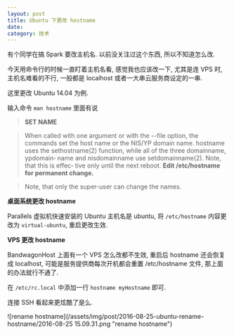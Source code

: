 ```yaml
---
layout: post
title: Ubuntu 下更改 hostname
date:
category: 技术
---
```

有个同学在搞 Spark 要改主机名. 以前没关注过这个东西, 所以不知道怎么改.

今天用命令行的时候一直盯着主机名看, 感觉我也应该改一下, 尤其是连 VPS 时, 主机名难看的不行, 一般都是 localhost 或者一大串云服务商设定的一串.

这里更改 Ubuntu 14.04 为例.

输入命令 `man hostname` 里面有说

> **SET NAME**

> When  called  with one argument or with the --file option, the commands       set the host name  or  the  NIS/YP  domain  name.   hostname  uses  the       sethostname(2)  function,  while all of the three domainname, ypdomain‐       name and nisdomainname use setdomainname(2).  Note, that this is effec‐       tive  only  until  the  next  reboot.  **Edit /etc/hostname for permanent       change.**

> Note, that only the super-user can change the names.

**桌面系统更改 hostname**

Parallels 虚拟机快速安装的 Ubuntu 主机名是 ubuntu, 将 `/etc/hostname` 内容更改为 `virtual-ubuntu`, 重启更改生效.

**VPS 更改 hostname**

BandwagonHost 上面有一个 VPS 怎么改都不生效, 重启后 hostname 还会恢复成 localhost, 可能是服务提供商每次开机都会重置 /etc/hostname 文件, 那上面的办法就行不通了.

在 `/etc/rc.local` 中添加一行 `hostname myHostname` 即可.

连接 SSH 看起来更炫酷了是么.

![rename hostname](/assets/img/post/2016-08-25-ubuntu-rename-hostname/2016-08-25 15.09.31.png "rename hostname")
